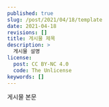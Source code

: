 ```yaml
---
published: true
slug: /post/2021/04/18/template
date: 2021-04-18
revisions: []
title: 게시물 제목
description: >
  게시물 설명
license:
  post: CC BY-NC 4.0
  code: The Unlicense
keywords: []
---
```


게시물 본문
